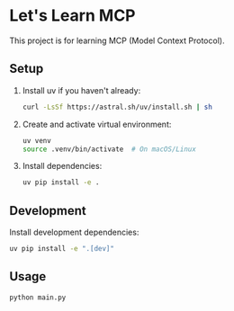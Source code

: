 # Let's Learn MCP

This project is for learning MCP (Model Context Protocol).

## Setup

1. Install uv if you haven't already:
   ```bash
   curl -LsSf https://astral.sh/uv/install.sh | sh
   ```

2. Create and activate virtual environment:
   ```bash
   uv venv
   source .venv/bin/activate  # On macOS/Linux
   ```

3. Install dependencies:
   ```bash
   uv pip install -e .
   ```

## Development

Install development dependencies:
```bash
uv pip install -e ".[dev]"
```

## Usage

```python
python main.py
```